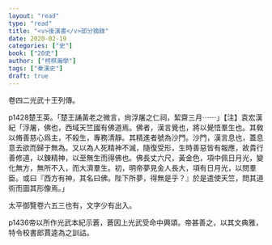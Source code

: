 ```yaml
---
layout: "read"
type: "read"
title: "<v>後漢書</v>部分摘錄"
date: 2020-02-19
categories: ["史"]
book: ["20史"]
author: ["柯棋瀚學"]
tags: ["秦漢史"]
draft: true
---
```


卷四二光武十王列傳。

p1428楚王英。「楚王誦黃老之微言，尙浮屠之仁祠，絜齋三月⋯⋯」【注】袁宏<v>漢紀</v>「浮屠，佛也，西域天竺國有佛道焉。佛者，漢言覺也，將以覺悟羣生也。其敎以脩善慈心爲主，不殺生，專務清靜。其精進者號為沙門。沙門，漢言息也，蓋息意去欲而歸于無為。又以為人死精神不滅，隨復受形，生時善惡皆有報應，故貴行善修道，以鍊精神，以至無生而得佛也。佛長丈六尺，黃金色，項中佩日月光，變化無方，無所不入，而大濟羣生。初，明帝夢見金人長大，項有日月光，以問羣臣。或曰『西方有神，其名曰佛。陛下所夢，得無是乎？』於是遣使天竺，問其道術而圖其形像焉。」

太平御覽卷六五三也有，文字少有出入。

p1436帝以所作<v>光武本紀</v>示蒼，蒼因上光武受命中興頌。帝甚善之，以其文典雅，特令校書郎賈逵為之訓詁。
